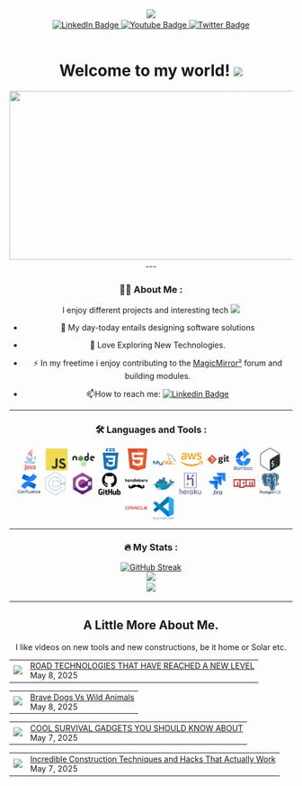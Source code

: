 <!--
**mumblebaj/mumblebaj** is a ✨ _special_ ✨ repository because its `README.md` (this file) appears on your GitHub profile.

Here are some ideas to get you started:

- 🔭 I’m currently working on ...
- 🌱 I’m currently learning ...
- 👯 I’m looking to collaborate on ...
- 🤔 I’m looking for help with ...
- 💬 Ask me about ...
- 📫 How to reach me: ...
- 😄 Pronouns: ...
- ⚡ Fun fact: ...
-->
<div id="header" align="center">
  <img src="https://media.giphy.com/media/M9gbBd9nbDrOTu1Mqx/giphy.gif" width="100"/>
  <div id="badges">
    <a href="https://www.linkedin.com/in/bernard-mumble/">
      <img src="https://img.shields.io/badge/LinkedIn-blue?style=for-the-badge&logo=linkedin&logoColor=white" alt="LinkedIn Badge"/>
    </a>
    <a href="https://www.youtube.com/channel/UCR4UsoNBqvBLqmIkDFSnCdA">
      <img src="https://img.shields.io/badge/YouTube-red?style=for-the-badge&logo=youtube&logoColor=white" alt="Youtube Badge"/>
    </a>
    <a href="https://twitter.com/BajMum">
      <img src="https://img.shields.io/badge/Twitter-blue?style=for-the-badge&logo=twitter&logoColor=white" alt="Twitter Badge"/>
    </a>
  </div>
  <img src="https://komarev.com/ghpvc/?username=mumblebaj&style=flat-square&color=blue" alt=""/>
  <h1>
  Welcome to my world!
  <img src="https://media.giphy.com/media/hvRJCLFzcasrR4ia7z/giphy.gif" width="30px"/>
</h1>
</div>
<div align="center">
  <img src="https://media.giphy.com/media/dWesBcTLavkZuG35MI/giphy.gif" width="600" height="300"/>
---

### :man_technologist: About Me :
I enjoy different projects and interesting tech <img src="https://media.giphy.com/media/WUlplcMpOCEmTGBtBW/giphy.gif" width="30">
- :telescope: My day-today entails designing software solutions

- :seedling: Love Exploring New Technologies.

- :zap: In my freetime i enjoy contributing to the [MagicMirror²](https://forum.magicmirror.builders/) forum and building modules.

- :mailbox:How to reach me: [![Linkedin Badge](https://img.shields.io/badge/LinkedIn-blue?style=flat&logo=Linkedin&logoColor=white)](https://www.linkedin.com/in/bernard-mumble/)

---

### :hammer_and_wrench: Languages and Tools :
<div>
  <img src="https://github.com/devicons/devicon/blob/master/icons/java/java-original-wordmark.svg" title="Java" alt="Java" width="40" height="40"/>&nbsp;
  <img src="https://github.com/devicons/devicon/blob/master/icons/javascript/javascript-original.svg" title="JavaScript" alt="JavaScript" width="40" height="40"/>&nbsp;
  <img src="https://github.com/devicons/devicon/blob/master/icons/nodejs/nodejs-original-wordmark.svg" title="NodeJS" alt="NodeJS" width="40" height="40"/>&nbsp;
  <img src="https://github.com/devicons/devicon/blob/master/icons/css3/css3-plain-wordmark.svg"  title="CSS3" alt="CSS" width="40" height="40"/>&nbsp;
  <img src="https://github.com/devicons/devicon/blob/master/icons/html5/html5-original.svg" title="HTML5" alt="HTML" width="40" height="40"/>&nbsp;
  <img src="https://github.com/devicons/devicon/blob/master/icons/mysql/mysql-original-wordmark.svg" title="MySQL"  alt="MySQL" width="40" height="40"/>&nbsp;
  <img src="https://github.com/devicons/devicon/blob/master/icons/amazonwebservices/amazonwebservices-plain-wordmark.svg" title="AWS" alt="AWS" width="40" height="40"/>&nbsp;
  <img src="https://github.com/devicons/devicon/blob/master/icons/git/git-original-wordmark.svg" title="Git" **alt="Git" width="40" height="40"/>
  <img src="https://github.com/devicons/devicon/blob/master/icons/bamboo/bamboo-original-wordmark.svg" title="Bamboo" alt="Bamboo" width="40" height="40"/>&nbsp;
  <img src="https://github.com/devicons/devicon/blob/master/icons/bash/bash-original.svg" title="Bash" alt="Bash" width="40" height="40"/>&nbsp;
  <img src="https://github.com/devicons/devicon/blob/master/icons/confluence/confluence-original-wordmark.svg" title="Confluence" alt="Confluence" width="40" height="40"/>&nbsp;
  <img src="https://github.com/devicons/devicon/blob/master/icons/cplusplus/cplusplus-line.svg" title="C++" alt="C++" width="40" height="40"/>&nbsp;
  <img src="https://github.com/devicons/devicon/blob/master/icons/csharp/csharp-original.svg" title="C#" alt="C#" width="40" height="40"/>&nbsp;
  <img src="https://github.com/devicons/devicon/blob/master/icons/github/github-original-wordmark.svg" title="Github" alt="Github" width="40" height="40"/>&nbsp;
  <img src="https://github.com/devicons/devicon/blob/master/icons/handlebars/handlebars-original-wordmark.svg" title="Handlebars" alt="Handlebars" width="40" height="40"/>&nbsp;
  <img src="https://github.com/devicons/devicon/blob/master/icons/docker/docker-original.svg" title="Docker" alt="Docker" width="40" height="40"/>&nbsp;
  <img src="https://github.com/devicons/devicon/blob/master/icons/heroku/heroku-original-wordmark.svg" title="Heroku"  alt="Heroku" width="40" height="40"/>&nbsp;
  <img src="https://github.com/devicons/devicon/blob/master/icons/jira/jira-original-wordmark.svg" title="Jira"  alt="Jira" width="40" height="40"/>&nbsp;
  <img src="https://github.com/devicons/devicon/blob/master/icons/npm/npm-original-wordmark.svg" title="NPM" alt="NPM" width="40" height="40"/>&nbsp;
  <img src="https://github.com/devicons/devicon/blob/master/icons/postgresql/postgresql-original-wordmark.svg" title="Postgresql" alt="Postgresql" width="40" height="40"/>&nbsp;
  <img src="https://github.com/devicons/devicon/blob/master/icons/oracle/oracle-original.svg" title="Oraclesql" alt="Oraclesql" width="40" height="40"/>&nbsp;
  <img src="https://github.com/devicons/devicon/blob/master/icons/vscode/vscode-original-wordmark.svg" title="VSCode" alt="VSCode" width="40" height="40"/>&nbsp;
  
 ---

### :fire: My Stats :
[![GitHub Streak](https://streak-stats.demolab.com/?user=mumblebaj&theme=dark)](https://git.io/streak-stats) <br>
<img src="https://readmestats.999857.xyz/api?username=mumblebaj&amp;hide_title=false&amp;hide_border=false&amp;show_icons=true&amp;include_all_commits=true&amp;count_private=true&amp;line_height=20&amp;theme=great-gatsby" style="max-width: 100%;"><br>
<img src="https://readmestats.999857.xyz/api/top-langs/?username=mumblebaj&amp;hide_title=false&amp;hide_border=false&amp;layout=compact&amp;langs_count=10&amp;&amp;theme=great-gatsby&amp;count_private=true&amp;custom_title=My%20all%20time%20Most%20Used%20Languages" style="max-width:100%;">
</div>

---
  ## A Little More About Me.
  I like videos on new tools and new constructions, be it home or Solar etc.

<!-- BLOG-POST-LIST:START --><table><tr><td><a href="https://www.youtube.com/watch?v=NnLHPg-FvYk"><img width="140px" src="https://i.ytimg.com/vi/NnLHPg-FvYk/mqdefault.jpg"></a></td>
<td><a href="https://www.youtube.com/watch?v=NnLHPg-FvYk">ROAD TECHNOLOGIES THAT HAVE REACHED A NEW LEVEL</a><br/>May 8, 2025</td></tr></table>
<table><tr><td><a href="https://www.youtube.com/watch?v=ebeKzT68BcU"><img width="140px" src="https://i.ytimg.com/vi/ebeKzT68BcU/mqdefault.jpg"></a></td>
<td><a href="https://www.youtube.com/watch?v=ebeKzT68BcU">Brave Dogs Vs Wild Animals</a><br/>May 8, 2025</td></tr></table>
<table><tr><td><a href="https://www.youtube.com/watch?v=JEpVI_w5s4k"><img width="140px" src="https://i.ytimg.com/vi/JEpVI_w5s4k/mqdefault.jpg"></a></td>
<td><a href="https://www.youtube.com/watch?v=JEpVI_w5s4k">COOL SURVIVAL GADGETS YOU SHOULD KNOW ABOUT</a><br/>May 7, 2025</td></tr></table>
<table><tr><td><a href="https://www.youtube.com/watch?v=oR8CLXYW92U"><img width="140px" src="https://i.ytimg.com/vi/oR8CLXYW92U/mqdefault.jpg"></a></td>
<td><a href="https://www.youtube.com/watch?v=oR8CLXYW92U">Incredible Construction Techniques and Hacks That Actually Work</a><br/>May 7, 2025</td></tr></table>
<!-- BLOG-POST-LIST:END -->
